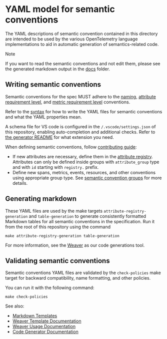 # YAML model for semantic conventions

The YAML descriptions of semantic convention contained in this directory are intended to
be used by the various OpenTelemetry language implementations to aid in automatic
generation of semantics-related code.

> [!NOTE]
>
> If you want to read the semantic conventions and not edit them, please see
> the generated markdown output in the [docs](../docs/README.md) folder.

## Writing semantic conventions

Semantic conventions for the spec MUST adhere to the
[naming](../docs/general/naming.md),
[attribute requirement level](../docs/general/attribute-requirement-level.md),
and [metric requirement level](../docs/general/metric-requirement-level.md) conventions.

Refer to the [syntax](https://github.com/open-telemetry/weaver/blob/main/schemas/semconv-syntax.md)
for how to write the YAML files for semantic conventions and what the YAML properties mean.

A schema file for VS code is configured in the `/.vscode/settings.json` of this
repository, enabling auto-completion and additional checks. Refer to
[the generator README](https://github.com/open-telemetry/weaver/blob/main/schemas/semconv-syntax.md) for what extension you need.

When defining semantic conventions, follow [contributing guide](/CONTRIBUTING.md#1-modify-the-yaml-model):

- If new attributes are necessary, define them in the [attribute registry](/docs/registry/attributes/README.md).
  Attributes can only be defined inside groups with `attribute_group` type and with `id` starting with `registry.` prefix.
- Define new spans, metrics, events, resources, and other conventions using appropriate group type. See
  [semantic convention groups](/docs/general/semantic-convention-groups.md) for more details.

## Generating markdown

These YAML files are used by the make targets `attribute-registry-generation` and `table-generation` to generate consistently
formatted Markdown tables for all semantic conventions in the specification. Run it from the root of this repository using the command

```
make attribute-registry-generation table-generation
```

For more information, see the [Weaver](https://github.com/open-telemetry/weaver)
as our code generations tool.

## Validating semantic conventions

Semantic conventions YAML files are validated by the `check-policies` make target for backward compatibility,
name formatting, and other policies.

You can run it with the following command:

```
make check-policies
```

See also:

* [Markdown Templates](../templates/registry/markdown)
* [Weaver Template Documentation](https://github.com/open-telemetry/weaver/blob/main/crates/weaver_forge/README.md)
* [Weaver Usage Documentation](https://github.com/open-telemetry/weaver/blob/main/docs/usage.md#registry-generate)
* [Code Generator Documentation](../docs/non-normative/code-generation.md)
